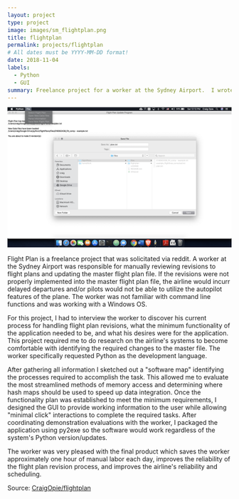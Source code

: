 ```yaml
---
layout: project
type: project
image: images/sm_flightplan.png
title: flightplan
permalink: projects/flightplan
# All dates must be YYYY-MM-DD format!
date: 2018-11-04
labels:
  - Python
  - GUI
summary: Freelance project for a worker at the Sydney Airport.  I wrote an application usign PySide 2.0 (QT based GUI) that streamlines and automates airline flight plan revisions and packaged it for use as an exe file.
---
```


<img class="ui medium right floated rounded image" src="../images/flightplan.png">

Flight Plan is a freelance project that was solicitated via reddit.  A worker at the Sydney Airport was responsible for manually reviewing revisions to flight plans and updating the master flight plan file.  If the revisions were not properly implemented into the master flight plan file, the airline would incurr delayed departures and/or pilots would not be able to utilize the autopilot features of the plane.  The worker was not familiar with command line functions and was working with a Windows OS.  

For this project, I had to interview the worker to discover his current process for handling flight plan revisions, what the minimum functionality of the application needed to be, and what his desires were for the application.  This project required me to do research on the airline's systems to become comfortable with identifying the required changes to the master file. The worker specifically requested Python as the development language. 

After gathering all information I sketched out a "software map" identifying the processes required to accomplish the task.  This allowed me to evaluate the most streamlined methods of memory access and determining where hash maps should be used to speed up data integration.  Once the functionality plan was established to meet the minimum requirements, I designed the GUI to provide working information to the user while allowing "minimal click" interactions to complete the required tasks.  After coordinating demonstration evaluations with the worker, I packaged the application using py2exe so the software would work regardless of the system's Python version/updates. 

The worker was very pleased with the final product which saves the worker approximately one hour of manual labor each day, improves the reliability of the flight plan revision process, and improves the airline's reliability and scheduling.

Source: <a href="https://github.com/CraigOpie/flightplan"><i class="large github icon"></i>CraigOpie/flightplan</a>

